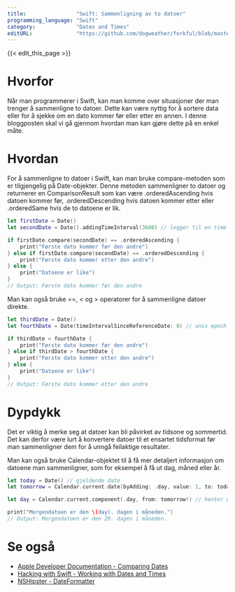 ```yaml
---
title:                "Swift: Sammenligning av to datoer"
programming_language: "Swift"
category:             "Dates and Times"
editURL:              "https://github.com/dogweather/forkful/blob/master/content/no/swift/comparing-two-dates.md"
---
```


{{< edit_this_page >}}

# Hvorfor

Når man programmerer i Swift, kan man komme over situasjoner der man trenger å sammenligne to datoer. Dette kan være nyttig for å sortere data eller for å sjekke om en dato kommer før eller etter en annen. I denne bloggposten skal vi gå gjennom hvordan man kan gjøre dette på en enkel måte.

# Hvordan

For å sammenligne to datoer i Swift, kan man bruke compare-metoden som er tilgjengelig på Date-objekter. Denne metoden sammenligner to datoer og returnerer en ComparisonResult som kan være .orderedAscending hvis datoen kommer før, .orderedDescending hvis datoen kommer etter eller .orderedSame hvis de to datoene er lik.

```Swift
let firstDate = Date()
let secondDate = Date().addingTimeInterval(3600) // legger til en time til første dato

if firstDate.compare(secondDate) == .orderedAscending {
    print("Første dato kommer før den andre")
} else if firstDate.compare(secondDate) == .orderedDescending {
    print("Første dato kommer etter den andre")
} else {
    print("Datoene er like")
}
// Output: Første dato kommer før den andre
```

Man kan også bruke ==, < og > operatorer for å sammenligne datoer direkte.

```Swift
let thirdDate = Date()
let fourthDate = Date(timeIntervalSinceReferenceDate: 0) // unix epoch dato

if thirdDate < fourthDate {
    print("Første dato kommer før den andre")
} else if thirdDate > fourthDate {
    print("Første dato kommer etter den andre")
} else {
    print("Datoene er like")
}
// Output: Første dato kommer etter den andre
```

# Dypdykk

Det er viktig å merke seg at datoer kan bli påvirket av tidsone og sommertid. Det kan derfor være lurt å konvertere datoer til et ensartet tidsformat før man sammenligner dem for å unngå feilaktige resultater.

Man kan også bruke Calendar-objektet til å få mer detaljert informasjon om datoene man sammenligner, som for eksempel å få ut dag, måned eller år.

```Swift
let today = Date() // gjeldende dato
let tomorrow = Calendar.current.date(byAdding: .day, value: 1, to: today) // legger til en dag til gjeldende dato

let day = Calendar.current.component(.day, from: tomorrow!) // henter ut dag fra morgendatoen

print("Morgendatoen er den \(day). dagen i måneden.")
// Output: Morgendatoen er den 29. dagen i måneden.
```

# Se også

- [Apple Developer Documentation - Comparing Dates](https://developer.apple.com/documentation/foundation/date/3123307-compare)
- [Hacking with Swift - Working with Dates and Times](https://www.hackingwithswift.com/example-code/system/how-to-work-with-dates-and-times-in-swift)
- [NSHipster - DateFormatter](https://nshipster.com/dateformatter/)
